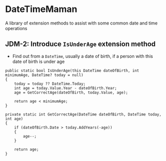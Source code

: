# DateTimeMaman
A library of extension methods to assist with some common date and time operations

## JDM-2: Introduce `IsUnderAge` extension method
- Find out from a `DateTime`, usually a date of birth, if a person with this date of birth is under age
```
public static bool IsUnderAge(this DateTime dateOfBirth, int minimumAge, DateTime? today = null)
{
    today = today ?? DateTime.Today;
    int age = today.Value.Year - dateOfBirth.Year;
    age = GetCorrectAge(dateOfBirth, today.Value, age);

    return age < minimumAge;
}

private static int GetCorrectAge(DateTime dateOfBirth, DateTime today, int age)
{
    if (dateOfBirth.Date > today.AddYears(-age))
    {
        age--;
    }

    return age;
}
```